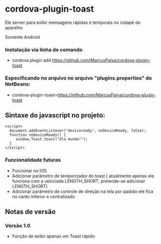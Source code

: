 # cordova-plugin-toast

Ele server para exibir mensagens rápidas e temporais no rodapé do aparelho

Somente Android

### Instalação via linha de comando

 - cordova plugin add https://github.com/MarcusPaiva/cordova-plugin-toast

### Especificando no arquivo no arquivo "plugins.properties" do NetBeans:

 - cordova-plugin-toast=https://github.com/MarcusPaiva/cordova-plugin-toast

## Sintaxe do javascript no projeto:
```
<script>
  document.addEventListener("deviceready", onDeviceReady, false);
  function onDeviceReady() {
     window.Toast.toast("Ola mundo!");
  }
</script>
```

### Funcionalidade futuras

 - Funcionar no IOS
 - Adicionar parâmetro de temporizador do toast ( atualmente apenas ele funciona com a velociade LENGTH_SHORT, pretende-se adicionar LENGTH_SHORT)
 - Adicionar parâmetro de controle de direção na tela por padrão ele fica no canto inferior e centralizado

## Notas de versão

### Versão 1.0

 - Função de exibir apenas um Toast rápido

